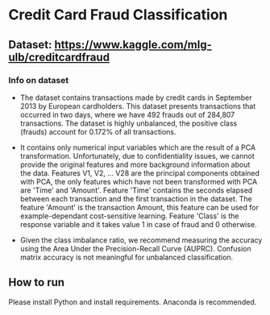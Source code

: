 # Credit Card Fraud Classification
## Dataset: https://www.kaggle.com/mlg-ulb/creditcardfraud
### Info on dataset

* The dataset contains transactions made by credit cards in September 2013 by European cardholders.
This dataset presents transactions that occurred in two days, where we have 492 frauds out of 284,807 transactions. The dataset is highly unbalanced, the positive class (frauds) account for 0.172% of all transactions.

* It contains only numerical input variables which are the result of a PCA transformation. Unfortunately, due to confidentiality issues, we cannot provide the original features and more background information about the data. Features V1, V2, … V28 are the principal components obtained with PCA, the only features which have not been transformed with PCA are 'Time' and 'Amount'. Feature 'Time' contains the seconds elapsed between each transaction and the first transaction in the dataset. The feature 'Amount' is the transaction Amount, this feature can be used for example-dependant cost-sensitive learning. Feature 'Class' is the response variable and it takes value 1 in case of fraud and 0 otherwise.

* Given the class imbalance ratio, we recommend measuring the accuracy using the Area Under the Precision-Recall Curve (AUPRC). Confusion matrix accuracy is not meaningful for unbalanced classification.

## How to run
Please install Python and install requirements. Anaconda is recommended.
